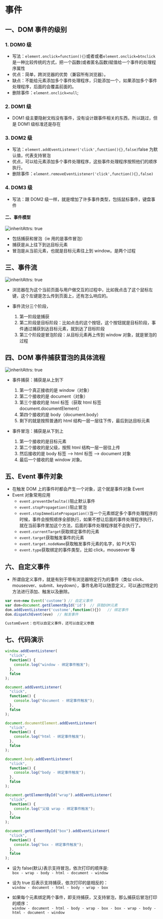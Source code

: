 # 事件

## 一、DOM 事件的级别

### 1. DOM0 级

- 写法：`element.onclick=function(){}`或者或者`element.onclick=btnclick`是一种比较传统的方式，把一个函数(或者匿名函数)赋值给一个事件的处理程序属性
- 优点：简单，跨浏览器的优势（兼容所有浏览器）。
- 缺点：不能给元素添加多个事件处理程序，只能添加一个，如果添加多个事件处理程序，后面的会覆盖前面的。
- 删除事件：`element.onclick=null`;

### 2. DOM1 级

- DOM1 级主要隐射文档没有事件，没有设计跟事件相关的东西，所以跳过，但是 DOM1 级标准还是存在

### 3. DOM2 级

- 写法：`element.addEventListener('click',function(){},false)`false 为默认值，代表支持冒泡
- 优点，可以给元素添加多个事件处理程序，这些事件处理程序按照他们的顺序执行。
- 删除事件：`element.removeEventListener('click',function(){},false)`

### 4. DOM3 级

- 写法：跟 DOM2 级一样，就是增加了许多事件类型，包括鼠标事件，键盘事件

#### 二、事件模型

![inheritAttrs: true](./images/event_01.png)

- 包括捕获和冒泡（ie 用的是事件冒泡）
- 捕获是从上往下到达目标元素
- 冒泡是从当前元素，也就是目标元素往上到 window。是两个过程

## 三、事件流

![inheritAttrs: true](./images/event_02.png)

- 浏览器在为这个当前页面与用户做交互的过程中，比如我点击了这个鼠标左键，这个左键是怎么传到页面上，还有怎么响应的。

- 事件流分三个阶段，
  1. 第一阶段是捕获
  2. 第二阶段是目标阶段：比如点击的这个按钮，这个按钮就是目标阶段，事件通过捕获到达目标元素，就到达了目标阶段
  3. 第三个阶段是冒泡阶段：从目标元素再上传到 window 对象，就是冒泡的过程

## 四、DOM 事件捕获冒泡的具体流程

![inheritAttrs: true](./images/event_03.png)

- 事件捕获：捕获是从上到下

  1. 第一个真正接收的是 window（对象）
  2. 第二个接收的是 document（对象）
  3. 第三个接收的是 html 标签（获取 html 标签 document.documentElement）
  4. 第四个接收的是 body（document.body）
  5. 剩下的就是按照普通的 html 结构一层一层往下传，最后到达目标元素

- 事件冒泡：捕获是从下到上
  1. 第一个接收的是目标元素
  2. 第二个接收的是父级，按照 html 结构一层一层往上传
  3. 然后接收的是 body 标签 —> html 标签 —> document 对象
  4. 最后一个接收的是 window 对象。

## 五、Event 事件对象

- 在触发 DOM 上的事件时都会产生一个对象，这个就是事件对象 Event
- Event 对象常用应用
  - `event.preventDefaulta()`阻止默认事件
  - `event.stopPropagetion()`阻止冒泡
  - `event.stopImmediatePropagation()`当一个元素绑定多个事件处理程序的时候，事件会按照顺序全部执行，如果不想让后面的事件处理程序执行，就在当前事件里加这个方法，后面的事件处理程序就不会执行了。
  - `event.currentTarget`获取绑定事件的元素
  - `event.target`获取触发事件的元素
  - `event.target.nodeName`获取触发事件元素的名字，如 P(大写)
  - `event.type`获取绑定的事件类型，比如 click，mouseover 等

## 六、自定义事件

- 所谓自定义事件，就是有别于带有浏览器特定行为的事件（类似 click、mouseover、submit、keydown），事件名称可以随意定义，可以通过特定的方法进行添加、触发以及删除。

```js
var eve=new Event('custome') // 自定义事件
var dom=document.getElementById('id')  // 获取DOM元素
dom.addEventListener('custome',function(){})   // 绑定事件
dom.dispatchEvent(eve)  // 触发事件

CustomEvent：也可以自定义事件，还可以自定义参数
```

## 七、代码演示

```js
window.addEventListener(
  "click",
  function() {
    console.log("window - 绑定事件触发");
  },
  false
);

document.addEventListener(
  "click",
  function() {
    console.log("document - 绑定事件触发");
  },
  false
);

document.documentElement.addEventListener(
  "click",
  function() {
    console.log("html - 绑定事件触发");
  },
  false
);

document.body.addEventListener(
  "click",
  function() {
    console.log("body - 绑定事件触发");
  },
  false
);

document.getElementById("wrap").addEventListener(
  "click",
  function() {
    console.log("父级 wrap - 绑定事件触发");
  },
  false
);

document.getElementById("box").addEventListener(
  "click",
  function() {
    console.log("box - 绑定事件触发");
  },
  false
);
```

- 设为 false(默认)表示支持冒泡，依次打印的顺序是:  
  `box - wrap - body - html - document - window`

- 设为 true 后表示支持捕获，依次打印的是相反的：  
  `window - document - html - body - wrap - box`

- 如果每个元素绑定两个事件，即支持捕获，又支持冒泡，那么捕获后冒泡打印的顺序：  
  `window - document - html - body - wrap - box - box - wrap - body - html - document - window`
